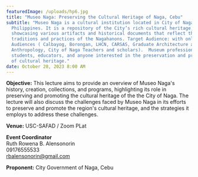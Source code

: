 ```yaml
---
featuredImage: /uploads/hp6.jpg
title: "Museo Naga: Preserving the Cultural Heritage of Naga, Cebu"
subtitle: "Museo Naga is a cultural institution located in City of Naga, Cebu,
  Philippines. It is a repository of the City’s rich cultural heritage,
  showcasing various artifacts and historical documents that reflect the diverse
  traditions and practices of the Nagahanons. Target Audience: with online
  Audiences ( Calbayog, Borongan, LHCN, CARSAS, Graduate Architecture and
  Anthropology, City of Naga Teachers and scholars).  Museum professionals,
  students, educators, and anyone interested in the preservation and promotion
  of cultural heritage."
date: October 28, 2023 8:00 AM
---
```

**O﻿bjective:** This lecture aims to provide an overview of Museo Naga's history, creation, collections, and programs, highlighting its role in preserving and promoting the cultural heritage of the the City of Naga. The lecture will also discuss the challenges faced by Museo Naga in its efforts to preserve and promote the region's cultural heritage, and the strategies it employs to address these challenges.

**Venue:** USC-SAFAD / Zoom PLat

**E﻿vent Coordinator**\
Ruth Rowena B. Alensonorin\
09176555533\
rbalensonorin@gmail.com

**Proponent:** City Government of Naga, Cebu